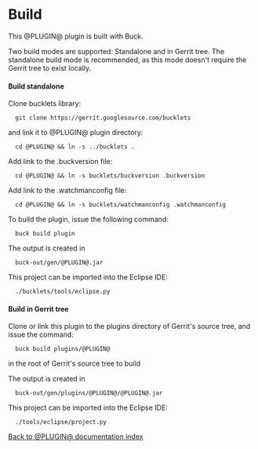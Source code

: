 Build
=====

This @PLUGIN@ plugin is built with Buck.

Two build modes are supported: Standalone and in Gerrit tree.
The standalone build mode is recommended, as this mode doesn't require
the Gerrit tree to exist locally.

#### Build standalone

Clone bucklets library:

```
  git clone https://gerrit.googlesource.com/bucklets

```
and link it to @PLUGIN@ plugin directory:

```
  cd @PLUGIN@ && ln -s ../bucklets .
```

Add link to the .buckversion file:

```
  cd @PLUGIN@ && ln -s bucklets/buckversion .buckversion
```

Add link to the .watchmanconfig file:

```
  cd @PLUGIN@ && ln -s bucklets/watchmanconfig .watchmanconfig
```

To build the plugin, issue the following command:

```
  buck build plugin
```

The output is created in

```
  buck-out/gen/@PLUGIN@.jar
```

This project can be imported into the Eclipse IDE:

```
  ./bucklets/tools/eclipse.py
```

#### Build in Gerrit tree

Clone or link this plugin to the plugins directory of Gerrit's source
tree, and issue the command:

```
  buck build plugins/@PLUGIN@
```

in the root of Gerrit's source tree to build

The output is created in

```
  buck-out/gen/plugins/@PLUGIN@/@PLUGIN@.jar
```

This project can be imported into the Eclipse IDE:

```
  ./tools/eclipse/project.py
```

[Back to @PLUGIN@ documentation index][index]

[index]: index.html
